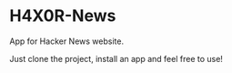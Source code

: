 # H4X0R-News
App for Hacker News website.

Just clone the project, install an app and feel free to use!
